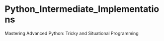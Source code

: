# Python_Intermediate_Implementations
 Mastering Advanced Python: Tricky and Situational Programming
